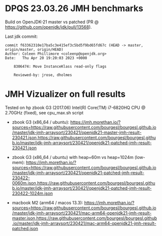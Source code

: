 DPQS 23.03.26 JMH benchmarks
=========================

Build on OpenJDK-21 master vs patched (PR @ https://github.com/openjdk/jdk/pull/13568).

Last jdk commit:
```
commit f63362310e17ba5c3e415ef3c5bd5f9bd65fd67c (HEAD -> master, origin/master, origin/HEAD)
Author: Coleen Phillimore <coleenp@openjdk.org>
Date:   Thu Apr 20 19:20:03 2023 +0000

    8306474: Move InstanceKlass read-only flags
    
    Reviewed-by: jrose, dholmes
```


JMH Vizualizer on full results
==============================

Tested on hp zbook G3 (2017.06) Intel(R) Core(TM) i7-6820HQ CPU @ 2.70GHz (fixed), see cpu_max.sh script

- zbook G3 (x86_64 / ubuntu):
https://jmh.morethan.io/?sources=https://raw.githubusercontent.com/bourgesl/bourgesl.github.io/master/jdk-jmh-arraysort/230421/openjdk21-master-jmh-result-230421.json,https://raw.githubusercontent.com/bourgesl/bourgesl.github.io/master/jdk-jmh-arraysort/230421/openjdk21-patched-jmh-result-230421.json


- zbook G3 (x86_64 / ubuntu) with heap=60m vs heap=1024m (low-mem):
https://jmh.morethan.io/?sources=https://raw.githubusercontent.com/bourgesl/bourgesl.github.io/master/jdk-jmh-arraysort/230421/openjdk21-patched-jmh-result-230422-0060m.json,https://raw.githubusercontent.com/bourgesl/bourgesl.github.io/master/jdk-jmh-arraysort/230421/openjdk21-patched-jmh-result-230422-1024m.json


- macbook M2 (arm64 / macos 13.3):
https://jmh.morethan.io/?sources=https://raw.githubusercontent.com/bourgesl/bourgesl.github.io/master/jdk-jmh-arraysort/230421/mac-arm64-openjdk21-jmh-result-master.json,https://raw.githubusercontent.com/bourgesl/bourgesl.github.io/master/jdk-jmh-arraysort/230421/mac-arm64-openjdk21-jmh-result-patched.json

